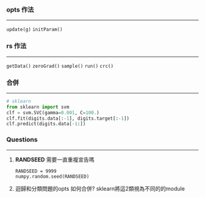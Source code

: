 ### opts 作法
-------------
`update(g)` 
`initParam()`

### rs 作法
-----------
`getData()`
`zeroGrad()`
`sample()`
`run()`
`crc()`

### 合併
--------
``` python
# sklearn
from sklearn import svm
clf = svm.SVC(gamma=0.001, C=100.)
clf.fit(digits.data[:-1], digits.target[:-1])  
clf.predict(digits.data[-1:])
```

### Questions
-------------
1. **RANDSEED** 需要一直重複宣告嗎
    ```
    RANDSEED = 9999
    numpy.random.seed(RANDSEED)
    ```
2. 迴歸和分類問題的opts 如何合併?
sklearn將這2類視為不同的的module